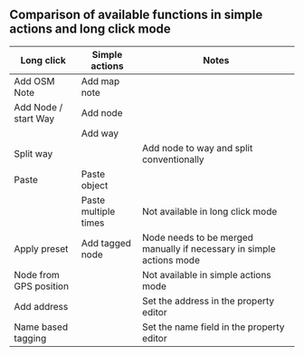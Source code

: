 ## Comparison of available functions in simple actions and long click mode

Long click             |    Simple actions             | Notes
-----------------------|-------------------------------|---------------------------------------------------------------------------
Add OSM Note           | Add map note                  |
Add Node / start Way   | Add node                      |                     
&nbsp;                 | Add way                       | 
Split way              |                               | Add node to way and split conventionally
Paste                  | Paste object                  |
&nbsp;                 | Paste multiple times          | Not available in long click mode
Apply preset           | Add tagged node               | Node needs to be merged manually if necessary in simple actions mode
Node from GPS position |                               | Not available in simple actions mode
Add address            |                               | Set the address in the property editor
Name based tagging     |                               | Set the name field in the property editor